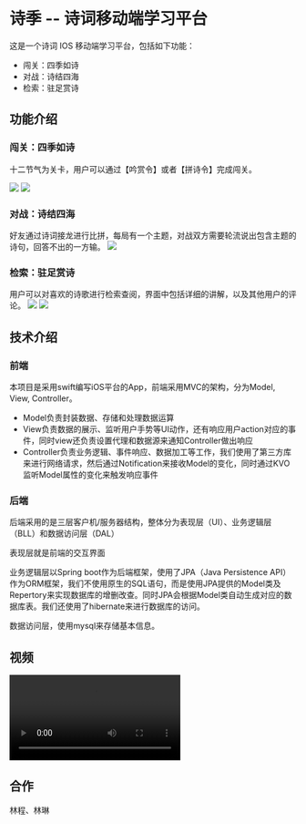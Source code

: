 # 诗季 -- 诗词移动端学习平台

这是一个诗词 IOS 移动端学习平台，包括如下功能：
- 闯关：四季如诗
- 对战：诗结四海
- 检索：驻足赏诗

## 功能介绍
### 闯关：四季如诗
十二节气为关卡，用户可以通过【吟赏令】或者【拼诗令】完成闯关。

![](./imgs/吟赏令.jpg)
![](./imgs/拼诗令.jpg)

### 对战：诗结四海
好友通过诗词接龙进行比拼，每局有一个主题，对战双方需要轮流说出包含主题的诗句，回答不出的一方输。
![](./imgs/飞花令.jpg)


### 检索：驻足赏诗
用户可以对喜欢的诗歌进行检索查阅，界面中包括详细的讲解，以及其他用户的评论。
![](./imgs/检索.jpg)
![](./imgs/检索2.jpg)

## 技术介绍
### 前端
本项目是采用swift编写iOS平台的App，前端采用MVC的架构，分为Model, View, Controller。
- Model负责封装数据、存储和处理数据运算
- View负责数据的展示、监听用户手势等UI动作，还有响应用户action对应的事件，同时view还负责设置代理和数据源来通知Controller做出响应
- Controller负责业务逻辑、事件响应、数据加工等工作，我们使用了第三方库来进行网络请求，然后通过Notification来接收Model的变化，同时通过KVO监听Model属性的变化来触发响应事件

### 后端

后端采用的是三层客户机/服务器结构，整体分为表现层（UI）、业务逻辑层（BLL）和数据访问层（DAL）

表现层就是前端的交互界面

业务逻辑层以Spring boot作为后端框架，使用了JPA（Java Persistence API）作为ORM框架，我们不使用原生的SQL语句，而是使用JPA提供的Model类及Repertory来实现数据库的增删改查。同时JPA会根据Model类自动生成对应的数据库表。我们还使用了hibernate来进行数据库的访问。

数据访问层，使用mysql来存储基本信息。

## 视频
![./video/demo.mov](./video/demo.mov)

## 合作
林程、林琳
